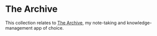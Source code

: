 # The Archive

This collection relates to [The Archive](https://zettelkasten.de/the-archive/), 
my note-taking and knowledge-management app of choice.
